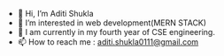 - 👋 Hi, I’m Aditi Shukla
- 👀 I’m interested in web development(MERN STACK)
- 🌹 I am currently in my fourth year of CSE engineering.
- 📫 How to reach me : aditi.shukla0111@gmail.com

<!---
ADITISHUKLA0111/ADITISHUKLA0111 is a ✨ special ✨ repository because its `README.md` (this file) appears on your GitHub profile.
You can click the Preview link to take a look at your changes.
--->
